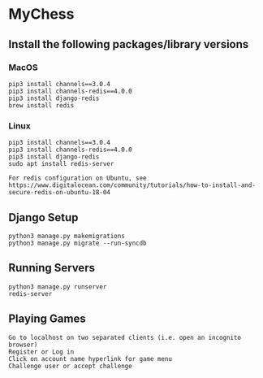 # MyChess

## Install the following packages/library versions

### MacOS
    pip3 install channels==3.0.4
    pip3 install channels-redis==4.0.0
    pip3 install django-redis
    brew install redis

### Linux
    pip3 install channels==3.0.4
    pip3 install channels-redis==4.0.0
    pip3 install django-redis
    sudo apt install redis-server

    For redis configuration on Ubuntu, see https://www.digitalocean.com/community/tutorials/how-to-install-and-secure-redis-on-ubuntu-18-04


## Django Setup
    python3 manage.py makemigrations
    python3 manage.py migrate --run-syncdb

## Running Servers
    python3 manage.py runserver
    redis-server

## Playing Games
    Go to localhost on two separated clients (i.e. open an incognito browser)
    Register or Log in
    Click on account name hyperlink for game menu
    Challenge user or accept challenge